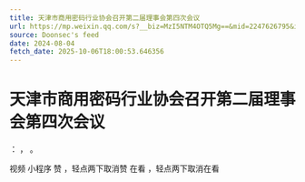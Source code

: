 ```yaml
---
title: 天津市商用密码行业协会召开第二届理事会第四次会议
url: https://mp.weixin.qq.com/s?__biz=MzI5NTM4OTQ5Mg==&mid=2247626795&idx=2&sn=8047b01e539c9f9a22fe29060dd28e32
source: Doonsec's feed
date: 2024-08-04
fetch_date: 2025-10-06T18:00:53.646356
---
```


# 天津市商用密码行业协会召开第二届理事会第四次会议

：
，
。

视频
小程序
赞
，轻点两下取消赞
在看
，轻点两下取消在看